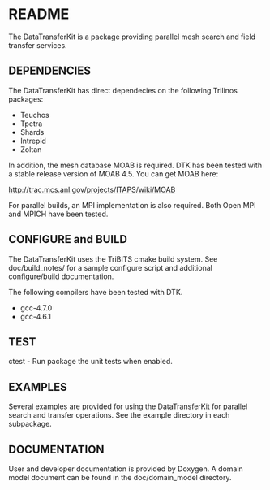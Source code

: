 README
======

The DataTransferKit is a package providing parallel mesh search and
field transfer services.


DEPENDENCIES
------------

The DataTransferKit has direct dependecies on the following Trilinos packages:

* Teuchos
* Tpetra
* Shards
* Intrepid
* Zoltan

In addition, the mesh database MOAB is required. DTK has been tested
with a stable release version of MOAB 4.5. You can get MOAB here:

http://trac.mcs.anl.gov/projects/ITAPS/wiki/MOAB

For parallel builds, an MPI implementation is also required. Both Open
MPI and MPICH have been tested.


CONFIGURE and BUILD
-------------------

The DataTransferKit uses the TriBITS cmake build system. See
doc/build_notes/ for a sample configure script and additional
configure/build documentation.

The following compilers have been tested with DTK.

* gcc-4.7.0
* gcc-4.6.1


TEST
----

ctest - Run package the unit tests when enabled.


EXAMPLES
--------

Several examples are provided for using the DataTransferKit for
parallel search and transfer operations. See the example directory in
each subpackage.


DOCUMENTATION
-------------

User and developer documentation is provided by Doxygen. A domain
model document can be found in the doc/domain_model directory.
